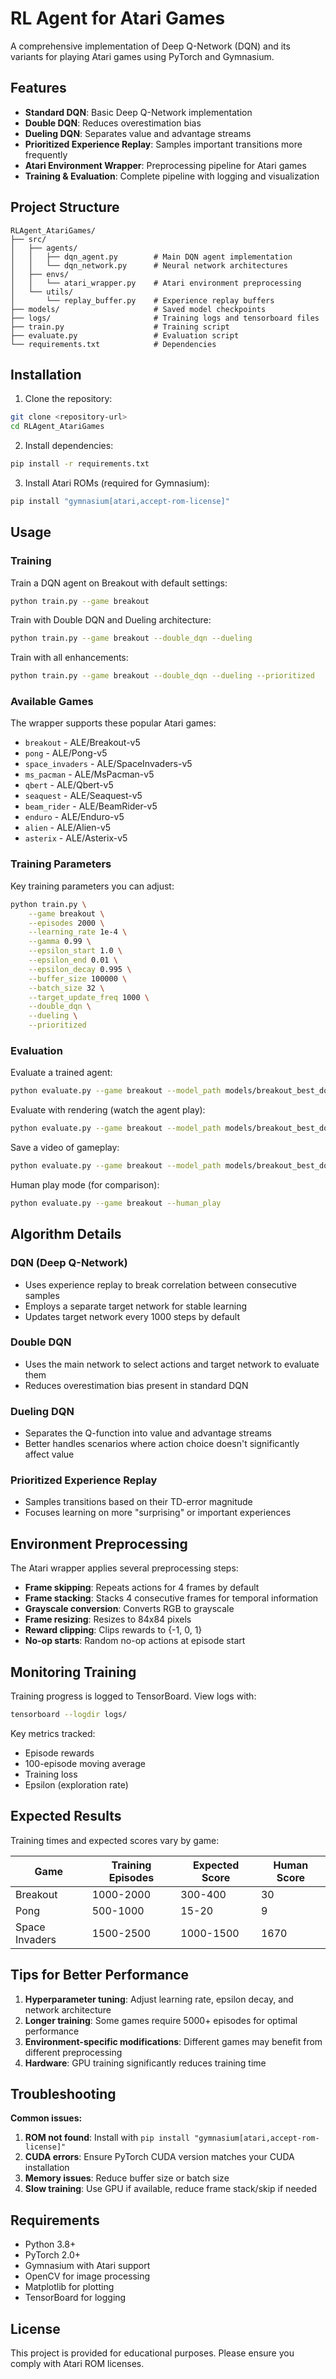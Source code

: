 # RL Agent for Atari Games

A comprehensive implementation of Deep Q-Network (DQN) and its variants for playing Atari games using PyTorch and Gymnasium.

## Features

- **Standard DQN**: Basic Deep Q-Network implementation
- **Double DQN**: Reduces overestimation bias
- **Dueling DQN**: Separates value and advantage streams
- **Prioritized Experience Replay**: Samples important transitions more frequently
- **Atari Environment Wrapper**: Preprocessing pipeline for Atari games
- **Training & Evaluation**: Complete pipeline with logging and visualization

## Project Structure

```
RLAgent_AtariGames/
├── src/
│   ├── agents/
│   │   ├── dqn_agent.py        # Main DQN agent implementation
│   │   └── dqn_network.py      # Neural network architectures
│   ├── envs/
│   │   └── atari_wrapper.py    # Atari environment preprocessing
│   └── utils/
│       └── replay_buffer.py    # Experience replay buffers
├── models/                     # Saved model checkpoints
├── logs/                       # Training logs and tensorboard files
├── train.py                    # Training script
├── evaluate.py                 # Evaluation script
└── requirements.txt            # Dependencies
```

## Installation

1. Clone the repository:
```bash
git clone <repository-url>
cd RLAgent_AtariGames
```

2. Install dependencies:
```bash
pip install -r requirements.txt
```

3. Install Atari ROMs (required for Gymnasium):
```bash
pip install "gymnasium[atari,accept-rom-license]"
```

## Usage

### Training

Train a DQN agent on Breakout with default settings:
```bash
python train.py --game breakout
```

Train with Double DQN and Dueling architecture:
```bash
python train.py --game breakout --double_dqn --dueling
```

Train with all enhancements:
```bash
python train.py --game breakout --double_dqn --dueling --prioritized
```

### Available Games

The wrapper supports these popular Atari games:
- `breakout` - ALE/Breakout-v5
- `pong` - ALE/Pong-v5
- `space_invaders` - ALE/SpaceInvaders-v5
- `ms_pacman` - ALE/MsPacman-v5
- `qbert` - ALE/Qbert-v5
- `seaquest` - ALE/Seaquest-v5
- `beam_rider` - ALE/BeamRider-v5
- `enduro` - ALE/Enduro-v5
- `alien` - ALE/Alien-v5
- `asterix` - ALE/Asterix-v5

### Training Parameters

Key training parameters you can adjust:

```bash
python train.py \
    --game breakout \
    --episodes 2000 \
    --learning_rate 1e-4 \
    --gamma 0.99 \
    --epsilon_start 1.0 \
    --epsilon_end 0.01 \
    --epsilon_decay 0.995 \
    --buffer_size 100000 \
    --batch_size 32 \
    --target_update_freq 1000 \
    --double_dqn \
    --dueling \
    --prioritized
```

### Evaluation

Evaluate a trained agent:
```bash
python evaluate.py --game breakout --model_path models/breakout_best_dqn.pth --num_episodes 10
```

Evaluate with rendering (watch the agent play):
```bash
python evaluate.py --game breakout --model_path models/breakout_best_dqn.pth --render --num_episodes 5
```

Save a video of gameplay:
```bash
python evaluate.py --game breakout --model_path models/breakout_best_dqn.pth --render --save_video
```

Human play mode (for comparison):
```bash
python evaluate.py --game breakout --human_play
```

## Algorithm Details

### DQN (Deep Q-Network)
- Uses experience replay to break correlation between consecutive samples
- Employs a separate target network for stable learning
- Updates target network every 1000 steps by default

### Double DQN
- Uses the main network to select actions and target network to evaluate them
- Reduces overestimation bias present in standard DQN

### Dueling DQN
- Separates the Q-function into value and advantage streams
- Better handles scenarios where action choice doesn't significantly affect value

### Prioritized Experience Replay
- Samples transitions based on their TD-error magnitude
- Focuses learning on more "surprising" or important experiences

## Environment Preprocessing

The Atari wrapper applies several preprocessing steps:
- **Frame skipping**: Repeats actions for 4 frames by default
- **Frame stacking**: Stacks 4 consecutive frames for temporal information
- **Grayscale conversion**: Converts RGB to grayscale
- **Frame resizing**: Resizes to 84x84 pixels
- **Reward clipping**: Clips rewards to {-1, 0, 1}
- **No-op starts**: Random no-op actions at episode start

## Monitoring Training

Training progress is logged to TensorBoard. View logs with:
```bash
tensorboard --logdir logs/
```

Key metrics tracked:
- Episode rewards
- 100-episode moving average
- Training loss
- Epsilon (exploration rate)

## Expected Results

Training times and expected scores vary by game:

| Game | Training Episodes | Expected Score | Human Score |
|------|------------------|----------------|-------------|
| Breakout | 1000-2000 | 300-400 | 30 |
| Pong | 500-1000 | 15-20 | 9 |
| Space Invaders | 1500-2500 | 1000-1500 | 1670 |

## Tips for Better Performance

1. **Hyperparameter tuning**: Adjust learning rate, epsilon decay, and network architecture
2. **Longer training**: Some games require 5000+ episodes for optimal performance
3. **Environment-specific modifications**: Different games may benefit from different preprocessing
4. **Hardware**: GPU training significantly reduces training time

## Troubleshooting

**Common issues:**

1. **ROM not found**: Install with `pip install "gymnasium[atari,accept-rom-license]"`
2. **CUDA errors**: Ensure PyTorch CUDA version matches your CUDA installation
3. **Memory issues**: Reduce buffer size or batch size
4. **Slow training**: Use GPU if available, reduce frame stack/skip if needed

## Requirements

- Python 3.8+
- PyTorch 2.0+
- Gymnasium with Atari support
- OpenCV for image processing
- Matplotlib for plotting
- TensorBoard for logging

## License

This project is provided for educational purposes. Please ensure you comply with Atari ROM licenses.
